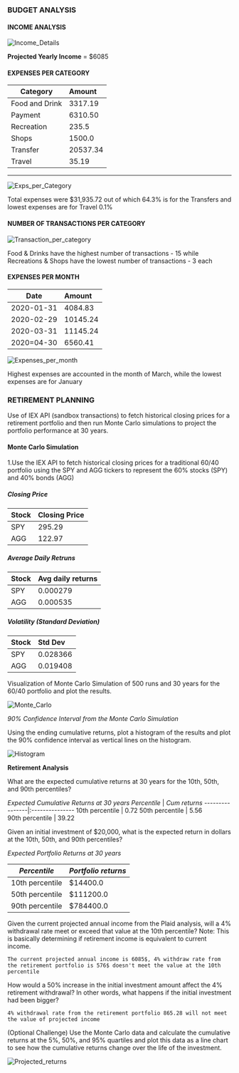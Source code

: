 ### BUDGET ANALYSIS

#### INCOME ANALYSIS
![Income_Details](Images/Income_Details.PNG)

**Projected Yearly Income** = $6085

#### EXPENSES PER CATEGORY
**Category**    |      **Amount**
----------------|:---------------
Food and Drink  |       3317.19
Payment         |       6310.50
Recreation      |       235.5
Shops           |       1500.0
Transfer        |       20537.34
Travel          |       35.19
---------------------------------

![Exps_per_Category](Images/Exps_per_category.PNG)

Total expenses were $31,935.72 out of which 64.3% is for the Transfers and lowest expenses are for Travel 0.1% 

#### NUMBER OF TRANSACTIONS PER CATEGORY

![Transaction_per_category](Images/Transaction_per_category.PNG)

Food & Drinks have the highest number of transactions - 15 while Recreations & Shops have the lowest number of transactions - 3 each

#### EXPENSES PER MONTH

**Date**        |      **Amount**
----------------|:---------------
2020-01-31      |     4084.83
2020-02-29      |    10145.24
2020-03-31      |      11145.24
2020=04-30      |    6560.41


![Expenses_per_month](Images/Expenses_per_month.PNG)

Highest expenses are accounted in the month of March, while the lowest expenses are for January

### RETIREMENT PLANNING

Use of IEX API (sandbox transactions) to fetch historical closing prices for a retirement portfolio and then run Monte Carlo simulations to project the portfolio performance at 30 years. 

#### Monte Carlo Simulation

1.Use the IEX API to fetch historical closing prices for a traditional 60/40 portfolio using the SPY and AGG tickers to represent the 60% stocks (SPY) and 40% bonds (AGG)

##### Closing Price

**Stock**       | **Closing Price**
----------------|:---------------
SPY             |     295.29 
AGG             |     122.97

##### Average Daily Retruns

**Stock**       | **Avg daily returns**
----------------|:---------------
SPY             |       0.000279
AGG             |       0.000535

##### Volatility (Standard Deviation)

**Stock**       | **Std Dev**
----------------|:---------------
SPY             |   0.028366
AGG             |   0.019408


Visualization of Monte Carlo Simulation of 500 runs and 30 years for the 60/40 portfolio and plot the results.

![Monte_Carlo](Images/Monte_carlo.PNG)

*90% Confidence Interval from the Monte Carlo Simulation*

Using the ending cumulative returns, plot a histogram of the results and plot the 90% confidence interval as vertical lines on the histogram.

![Histogram](Images/Histogram.PNG)

**Retirement Analysis**

What are the expected cumulative returns at 30 years for the 10th, 50th, and 90th percentiles?

*Expected Cumulative Returns at 30 years*
*Percentile*    | *Cum returns*
----------------|:---------------
10th percentile |   0.72
50th percentile |   5.56  
90th percentile |   39.22


Given an initial investment of $20,000, what is the expected return in dollars at the 10th, 50th, and 90th percentiles?

*Expected Portfolio Returns at 30 years*

*Percentile*    | *Portfolio returns*
----------------|:---------------
10th percentile |   $14400.0
50th percentile |   $111200.0
90th percentile |   $784400.0


Given the current projected annual income from the Plaid analysis, will a 4% withdrawal rate meet or exceed that value at the 10th percentile? Note: This is basically determining if retirement income is equivalent to current income.
```
The current projected annual income is 6085$, 4% withdraw rate from the retirement portfolio is 576$ doesn't meet the value at the 10th percentile
```
How would a 50% increase in the initial investment amount affect the 4% retirement withdrawal? In other words, what happens if the initial investment had been bigger?
```
4% withdrawal rate from the retirement portfolio 865.28 will not meet the value of projected income
```

(Optional Challenge) Use the Monte Carlo data and calculate the cumulative returns at the 5%, 50%, and 95% quartiles and plot this data as a line chart to see how the cumulative returns change over the life of the investment.

![Projected_returns](Images/Projected_Returns.PNG)





